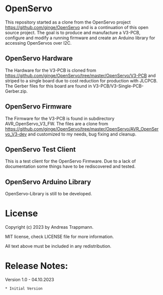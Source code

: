 # OpenServo

This repository started as a clone from the OpenServo project https://github.com/ginge/OpenServo
and is a continuation of this open source project. The goal is to produce and manufacture a
V3-PCB, configure and modify a running firmware and create an Arduino library for accessing
OpenServos over I2C.

## OpenServo Hardware

The Hardware for the V3-PCB is cloned from https://github.com/ginge/OpenServo/tree/master/OpenServo/V3-PCB
and striped to a single board due to cost reduction for production with JLCPCB. The Gerber files for
this board are found in V3-PCB/V3-Single-PCB-Gerber.zip.

## OpenServo Firmware

The Firmware for the V3-PCB is found in subdirectory AVR_OpenServo_V3_FW.
The files are a clone from https://github.com/ginge/OpenServo/tree/master/OpenServo/AVR_OpenServo_V3-dev
and customized to my needs, bug fixing and cleanup.

## OpenServo Test Client

This is a test client for the OpenServo Firmware. Due to a lack of documentation
some things have to be rediscovered and tested.

## OpenServo Arduino Library

OpenServo-Library is still to be developed.

# License

Copyright (c) 2023 by Andreas Trappmann.

MIT license, check LICENSE file for more information.

All text above must be included in any redistribution.

# Release Notes:

Version 1.0 - 04.10.2023

	* Initial Version
